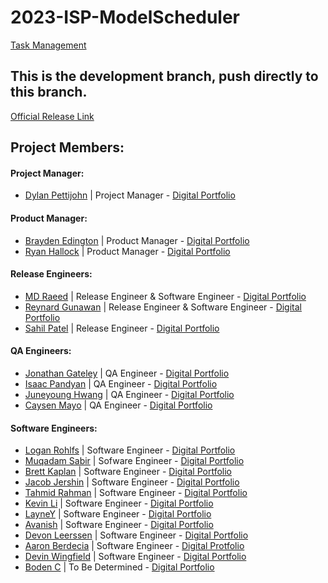 # 2023-ISP-ModelScheduler
[Task Management](https://github.com/users/CSAllenISD/projects/1/views/13)

## This is the development branch, push directly to this branch.

[Official Release Link](https://codermerlin.app/cmw-ms23/login)

## Project Members:

#### Project Manager:
* [Dylan Pettijohn](https://github.com/nalyd1369) | Project Manager - [Digital Portfolio](https://codermerlin.com/users/dylan-pettijohn/Digital%20Portfolio/index.html)

#### Product Manager:
* [Brayden Edington](https://github.com/GetJumpedOn95) | Product Manager  - [Digital Portfolio](https://codermerlin.com/users/brayden-edington/Digital%20Portfolio/index.html)
* [Ryan Hallock](https://github.com/ryanhallock) | Product Manager - [Digital Portfolio](https://codermerlin.com/users/ryan-hallock/Digital%20Portfolio/index.html)

#### Release Engineers:
* [MD Raeed](https://github.com/mdraeed) | Release Engineer & Software Engineer  - [Digital Portfolio](https://codermerlin.com/users/md-raeed/Digital%20Portfolio/CS-II/index.html)
* [Reynard Gunawan](https://github.com/Reynard-G) | Release Engineer & Software Engineer - [Digital Portfolio](https://codermerlin.com/users/reynard-gunawan/Digital%20Portfolio/index.html)
* [Sahil Patel](https://github.com/sap786) | Release Engineer - [Digital Portfolio](https://codermerlin.com/users/sahil-patil/Digital%20Portfolio/index.html)

#### QA Engineers:
* [Jonathan Gateley](https://github.com/KrabbiePatty) | QA Engineer - [Digital Portfolio](https://www.codermerlin.com/users/jonathan-gateley/Digital%20Portfolio/home.html)
* [Isaac Pandyan](https://github.com/IsaacDaKing) | QA Engineer - [Digital Portfolio](https://www.codermerlin.com/users/isaac-pandyan/Digital%20Portfolio/index.html)
* [Juneyoung Hwang](https://github.com/June3333) | QA Engineer - [Digital Portfolio](https://codermerlin.com/users/juneyoung-hwang/Digital%20Portfolio/index.html)
* [Caysen Mayo](https://github.com/lumen-novum) | QA Engineer - [Digital Portfolio](https://www.codermerlin.com/users/caysen-mayo/Digital%20Portfolio/index.html)

#### Software Engineers:
* [Logan Rohlfs](https://github.com/Logan-Rohlfs) | Software Engineer - [Digital Portfolio](https://codermerlin.com/users/logan-rohlfs/Digital%20Portfolio/index.html)
* [Muqadam Sabir](https://github.com/Muq2) | Sofware Engineer - [Digital Portfolio](https://codermerlin.com/users/muqadam-sabir/Digital%20Portfolio/index.html)
* [Brett Kaplan](https://github.com/brett-k-cs) | Software Engineer - [Digital Portfolio](https://www.codermerlin.com/users/brett-kaplan/Digital%20Portfolio/index.html)
* [Jacob Jershin](https://github.com/JacobJershin) | Software Engineer - [Digital Portfolio](https://codermerlin.com/users/jacob-jershin/Digital%20Portfolio/index.html)
* [Tahmid Rahman](https://github.com/TahmidR2456) | Software Engineer - [Digital Portfolio](https://codermerlin.com/users/tahmid-rahman/Digital%20Portfolio/index.html)
* [Kevin Li](https://github.com/KodingKevin) | Software Engineer  - [Digital Portfolio](https://codermerlin.com/users/kevin-li/Digital%20Portfolio/index.html)
* [LayneY](https://github.com/LayneY) | Software Engineer - [Digital Portfolio](https://codermerlin.com/users/layne-yarbrough/Digital%20Portfolio/index.html)
* [Avanish](https://github.com/AJ789456) | Software Engineer - [Digital Portfolio](https://codermerlin.com/users/avanish-jeendru/Digital%20Portfolio/index.html)
* [Devon Leerssen](https://github.com/IFEELLIKEIMGOKU) | Software Engineer - [Digital Portfolio](https://codermerlin.com/users/devon-leerssen/Digital%20Portfolio/index.html)
* [Aaron Berdecia](https://github.com/AaronB432) | Software Engineer - [Digital Protfolio](https://codermerlin.com/users/aaron-berdecia/Digital%20Portfolio/index.html)
* [Devin Wingfield](https://github.com/devw45) | Software Engineer - [Digital Portfolio](https://codermerlin.com/users/devin-wingfield/Digital%20Portfolio/CS-II/htmls/index.html)
* [Boden C](https://github.com/Boden-C) | To Be Determined - [Digital Portfolio](https://boden-c.github.io)
